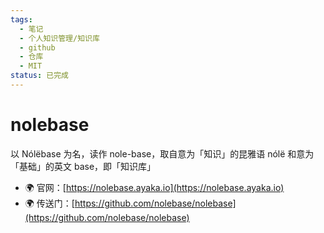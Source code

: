 ```yaml
---
tags:
  - 笔记
  - 个人知识管理/知识库
  - github
  - 仓库
  - MIT
status: 已完成
---
```

# nolebase

以 Nólëbase 为名，读作 nole-base，取自意为「知识」的昆雅语 nólë 和意为「基础」的英文 base，即「知识库」

- 🌍 官网：[https://nolebase.ayaka.io](https://nolebase.ayaka.io)
- 🌍 传送门：[https://github.com/nolebase/nolebase](https://github.com/nolebase/nolebase)
